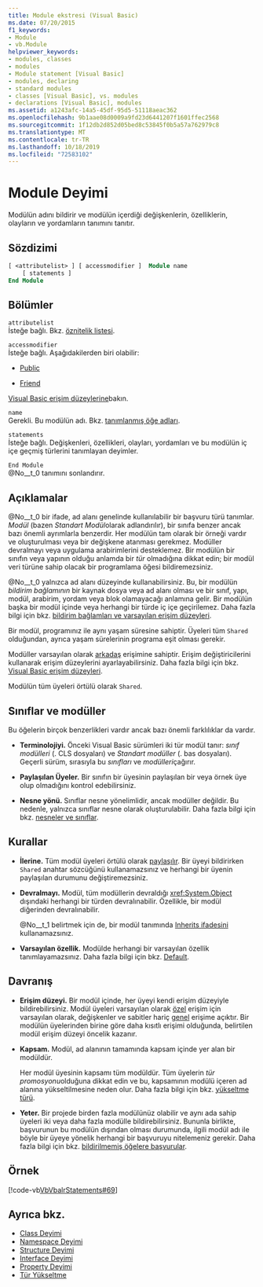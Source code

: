 ```yaml
---
title: Module ekstresi (Visual Basic)
ms.date: 07/20/2015
f1_keywords:
- Module
- vb.Module
helpviewer_keywords:
- modules, classes
- modules
- Module statement [Visual Basic]
- modules, declaring
- standard modules
- classes [Visual Basic], vs. modules
- declarations [Visual Basic], modules
ms.assetid: a1243afc-14a5-45df-95d5-51118aeac362
ms.openlocfilehash: 9b1aae08d0009a9fd23d6441207f1601ffec2568
ms.sourcegitcommit: 1f12db2d852d05bed8c53845f0b5a57a762979c8
ms.translationtype: MT
ms.contentlocale: tr-TR
ms.lasthandoff: 10/18/2019
ms.locfileid: "72583102"
---
```

# <a name="module-statement"></a>Module Deyimi

Modülün adını bildirir ve modülün içerdiği değişkenlerin, özelliklerin, olayların ve yordamların tanımını tanıtır.

## <a name="syntax"></a>Sözdizimi

```vb
[ <attributelist> ] [ accessmodifier ]  Module name
    [ statements ]
End Module
```

## <a name="parts"></a>Bölümler

`attributelist`  
İsteğe bağlı. Bkz. [öznitelik listesi](../../../visual-basic/language-reference/statements/attribute-list.md).

`accessmodifier`  
İsteğe bağlı. Aşağıdakilerden biri olabilir:

- [Public](../../../visual-basic/language-reference/modifiers/public.md)

- [Friend](../../../visual-basic/language-reference/modifiers/friend.md)

[Visual Basic erişim düzeylerine](../../../visual-basic/programming-guide/language-features/declared-elements/access-levels.md)bakın.

`name`  
Gerekli. Bu modülün adı. Bkz. [tanımlanmış öğe adları](../../../visual-basic/programming-guide/language-features/declared-elements/declared-element-names.md).

`statements`  
İsteğe bağlı. Değişkenleri, özellikleri, olayları, yordamları ve bu modülün iç içe geçmiş türlerini tanımlayan deyimler.

`End Module`  
@No__t_0 tanımını sonlandırır.

## <a name="remarks"></a>Açıklamalar

@No__t_0 bir ifade, ad alanı genelinde kullanılabilir bir başvuru türü tanımlar. *Modül* (bazen *Standart Modül*olarak adlandırılır), bir sınıfa benzer ancak bazı önemli ayrımlarla benzerdir. Her modülün tam olarak bir örneği vardır ve oluşturulması veya bir değişkene atanması gerekmez. Modüller devralmayı veya uygulama arabirimlerini desteklemez. Bir modülün bir sınıfın veya yapının olduğu anlamda bir *tür* olmadığına dikkat edin; bir modül veri türüne sahip olacak bir programlama öğesi bildiremezsiniz.

@No__t_0 yalnızca ad alanı düzeyinde kullanabilirsiniz. Bu, bir modülün *bildirim bağlamının* bir kaynak dosya veya ad alanı olması ve bir sınıf, yapı, modül, arabirim, yordam veya blok olamayacağı anlamına gelir. Bir modülün başka bir modül içinde veya herhangi bir türde iç içe geçirilemez. Daha fazla bilgi için bkz. [bildirim bağlamları ve varsayılan erişim düzeyleri](../../../visual-basic/language-reference/statements/declaration-contexts-and-default-access-levels.md).

Bir modül, programınız ile aynı yaşam süresine sahiptir. Üyeleri tüm `Shared` olduğundan, ayrıca yaşam sürelerinin programa eşit olması gerekir.

Modüller varsayılan olarak [arkadaş](../../../visual-basic/language-reference/modifiers/friend.md) erişimine sahiptir. Erişim değiştiricilerini kullanarak erişim düzeylerini ayarlayabilirsiniz. Daha fazla bilgi için bkz. [Visual Basic erişim düzeyleri](../../../visual-basic/programming-guide/language-features/declared-elements/access-levels.md).

Modülün tüm üyeleri örtülü olarak `Shared`.

## <a name="classes-and-modules"></a>Sınıflar ve modüller

Bu öğelerin birçok benzerlikleri vardır ancak bazı önemli farklılıklar da vardır.

- **Terminolojiyi.** Önceki Visual Basic sürümleri iki tür modül tanır: *sınıf modülleri* (. CLS dosyaları) ve *Standart modüller* (. bas dosyaları). Geçerli sürüm, sırasıyla bu *sınıfları* ve *modülleri*çağırır.

- **Paylaşılan Üyeler.** Bir sınıfın bir üyesinin paylaşılan bir veya örnek üye olup olmadığını kontrol edebilirsiniz.

- **Nesne yönü.** Sınıflar nesne yönelimlidir, ancak modüller değildir. Bu nedenle, yalnızca sınıflar nesne olarak oluşturulabilir. Daha fazla bilgi için bkz. [nesneler ve sınıflar](../../../visual-basic/programming-guide/language-features/objects-and-classes/index.md).

## <a name="rules"></a>Kurallar

- **İlerine.** Tüm modül üyeleri örtülü olarak [paylaşılır](../../../visual-basic/language-reference/modifiers/shared.md). Bir üyeyi bildirirken `Shared` anahtar sözcüğünü kullanamazsınız ve herhangi bir üyenin paylaşılan durumunu değiştiremezsiniz.

- **Devralmayı.** Modül, tüm modüllerin devraldığı <xref:System.Object> dışındaki herhangi bir türden devralınabilir. Özellikle, bir modül diğerinden devralınabilir.

  @No__t_1 belirtmek için de, bir modül tanımında [Inherits ifadesini](../../../visual-basic/language-reference/statements/inherits-statement.md) kullanamazsınız.

- **Varsayılan özellik.** Modülde herhangi bir varsayılan özellik tanımlayamazsınız. Daha fazla bilgi için bkz. [Default](../../../visual-basic/language-reference/modifiers/default.md).

## <a name="behavior"></a>Davranış

- **Erişim düzeyi.** Bir modül içinde, her üyeyi kendi erişim düzeyiyle bildirebilirsiniz. Modül üyeleri varsayılan olarak [özel](../../../visual-basic/language-reference/modifiers/private.md) erişim için varsayılan olarak, değişkenler ve sabitler hariç [genel](../../../visual-basic/language-reference/modifiers/public.md) erişime açıktır. Bir modülün üyelerinden birine göre daha kısıtlı erişimi olduğunda, belirtilen modül erişim düzeyi öncelik kazanır.

- **Kapsam.** Modül, ad alanının tamamında kapsam içinde yer alan bir modüldür.

  Her modül üyesinin kapsamı tüm modüldür. Tüm üyelerin *tür promosyonu*olduğuna dikkat edin ve bu, kapsamının modülü içeren ad alanına yükseltilmesine neden olur. Daha fazla bilgi için bkz. [yükseltme türü](../../../visual-basic/programming-guide/language-features/declared-elements/type-promotion.md).

- **Yeter.** Bir projede birden fazla modülünüz olabilir ve aynı ada sahip üyeleri iki veya daha fazla modülle bildirebilirsiniz. Bununla birlikte, başvurunun bu modülün dışından olması durumunda, ilgili modül adı ile böyle bir üyeye yönelik herhangi bir başvuruyu nitelemeniz gerekir. Daha fazla bilgi için bkz. [bildirilmemiş öğelere başvurular](../../../visual-basic/programming-guide/language-features/declared-elements/references-to-declared-elements.md).

## <a name="example"></a>Örnek

[!code-vb[VbVbalrStatements#69](~/samples/snippets/visualbasic/VS_Snippets_VBCSharp/VbVbalrStatements/VB/Class1.vb#69)]

## <a name="see-also"></a>Ayrıca bkz.

- [Class Deyimi](../../../visual-basic/language-reference/statements/class-statement.md)
- [Namespace Deyimi](../../../visual-basic/language-reference/statements/namespace-statement.md)
- [Structure Deyimi](../../../visual-basic/language-reference/statements/structure-statement.md)
- [Interface Deyimi](../../../visual-basic/language-reference/statements/interface-statement.md)
- [Property Deyimi](../../../visual-basic/language-reference/statements/property-statement.md)
- [Tür Yükseltme](../../../visual-basic/programming-guide/language-features/declared-elements/type-promotion.md)
